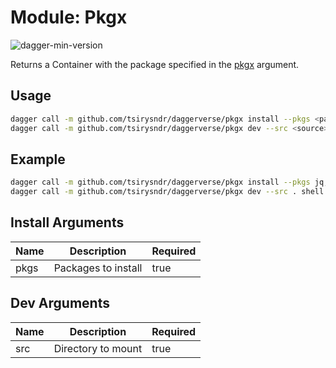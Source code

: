 # Module: Pkgx

![dagger-min-version](https://img.shields.io/badge/dagger%20version-v0.9.11-green)

Returns a Container with the package specified in the [pkgx](https://pkgx.sh/) argument.

## Usage

```sh
dagger call -m github.com/tsirysndr/daggerverse/pkgx install --pkgs <packages> shell
dagger call -m github.com/tsirysndr/daggerverse/pkgx dev --src <source> shell
```

## Example

```sh
dagger call -m github.com/tsirysndr/daggerverse/pkgx install --pkgs jq,gh shell
dagger call -m github.com/tsirysndr/daggerverse/pkgx dev --src . shell
```

## Install Arguments

| Name | Description         | Required |
| ---- | ------------------- | -------- |
| pkgs | Packages to install | true     |

## Dev Arguments

| Name | Description         | Required |
| ---- | ------------------- | -------- |
| src  | Directory to mount  | true     |